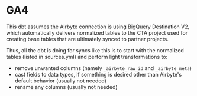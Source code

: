 # GA4

This dbt assumes the Airbyte connection is using BigQuery Destination V2, which automatically delivers normalized tables to the CTA project used for creating base tables that are ultimately synced to partner projects.

Thus, all the dbt is doing for syncs like this is to start with the normalized tables (listed in sources.yml) and perform light transformations to:

- remove unwanted columns (namely `_airbyte_raw_id` and `_airbyte_meta`)
- cast fields to data types, if something is desired other than Airbyte's default behavior (usually not needed)
- rename any columns (usually not needed)